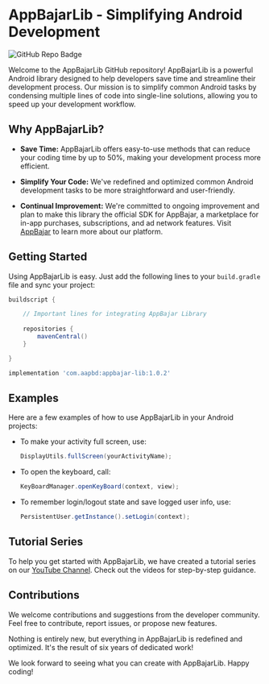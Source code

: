 # AppBajarLib - Simplifying Android Development

![GitHub Repo Badge](https://img.shields.io/github/stars/yourusername/AppBajarLib?style=social)

Welcome to the AppBajarLib GitHub repository! AppBajarLib is a powerful Android library designed to help developers save time and streamline their development process. Our mission is to simplify common Android tasks by condensing multiple lines of code into single-line solutions, allowing you to speed up your development workflow.

## Why AppBajarLib?

- **Save Time:** AppBajarLib offers easy-to-use methods that can reduce your coding time by up to 50%, making your development process more efficient.

- **Simplify Your Code:** We've redefined and optimized common Android development tasks to be more straightforward and user-friendly.

- **Continual Improvement:** We're committed to ongoing improvement and plan to make this library the official SDK for AppBajar, a marketplace for in-app purchases, subscriptions, and ad network features. Visit [AppBajar](https://appbajar.com) to learn more about our platform.

## Getting Started

Using AppBajarLib is easy. Just add the following lines to your `build.gradle` file and sync your project:

```groovy
buildscript {

    // Important lines for integrating AppBajar Library
    
    repositories {
        mavenCentral()
    }

}

implementation 'com.aapbd:appbajar-lib:1.0.2'
```

## Examples

Here are a few examples of how to use AppBajarLib in your Android projects:

- To make your activity full screen, use:
  ```java
  DisplayUtils.fullScreen(yourActivityName);
  ```

- To open the keyboard, call:
  ```java
  KeyBoardManager.openKeyBoard(context, view);
  ```

- To remember login/logout state and save logged user info, use:
  ```java
  PersistentUser.getInstance().setLogin(context);
  ```

## Tutorial Series

To help you get started with AppBajarLib, we have created a tutorial series on our [YouTube Channel](https://www.youtube.com/channel/UCACWA2yNIGZe7SxiTWBAW4Q). Check out the videos for step-by-step guidance.

## Contributions

We welcome contributions and suggestions from the developer community. Feel free to contribute, report issues, or propose new features.

Nothing is entirely new, but everything in AppBajarLib is redefined and optimized. It's the result of six years of dedicated work!

We look forward to seeing what you can create with AppBajarLib. Happy coding!

